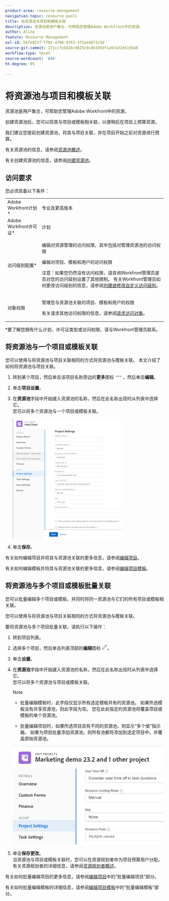 ```yaml
---
product-area: resource-management
navigation-topic: resource-pools
title: 将资源池与项目和模板关联
description: 资源池是用户集合，可帮助您管理Adobe Workfront中的资源。
author: Alina
feature: Resource Management
exl-id: bbfe8257-ff02-4f06-9763-3f2ae4871c9d
source-git-commit: 171ccfe5d2bc9825c9cdb195df1a97a32e515646
workflow-type: tm+mt
source-wordcount: '644'
ht-degree: 0%

---
```


# 将资源池与项目和模板关联


<!-- drafted for bulk editing projects: keep this in yellow till this releases to ALL customers - May 1, 2023

Also - take out all the references to Preview and Prod at prod final
-->

<!--<span class="preview">The highlighted information on this page refers to functionality not yet generally available. It is available for all customers in the Preview environment and for a select group of customers in the Production environment.</span>-->


<!--
<p>The sections about how to add resource pools to templates, projects are duplicated from the articles listed in those sections (Editing Projects, Creating a Template, etc).</p>
<p>***I decided to keep these steps here, though, because it's hard to parse through those much lunger articles for just updating this one field.)</p>
-->

资源池是用户集合，可帮助您管理Adobe Workfront中的资源。

创建资源池后，您可以将其与项目或模板相关联，以便稍后在项目上预算资源。

我们建议您提前创建资源池，将其与项目关联，并在项目开始之前对资源进行预算。

有关资源池的信息，请参阅[资源池概述](../../../resource-mgmt/resource-planning/resource-pools/work-with-resource-pools.md)。

有关创建资源池的信息，请参阅[创建资源池](../../../resource-mgmt/resource-planning/resource-pools/create-resource-pools.md)。

## 访问要求

您必须具备以下条件：

<table style="table-layout:auto"> 
 <col> 
 <col> 
 <tbody> 
  <tr> 
   <td role="rowheader">Adobe Workfront计划*</td> 
   <td> <p>专业及更高版本</p> </td> 
  </tr> 
  <tr> 
   <td role="rowheader">Adobe Workfront许可证*</td> 
   <td> <p>计划 </p> </td> 
  </tr> 
  <tr> 
   <td role="rowheader">访问级别配置*</td> 
   <td> <p>编辑对资源管理的访问权限，其中包括对管理资源池的访问权限</p> <p>编辑对项目、模板和用户的访问权限</p> <p>注意：如果您仍然没有访问权限，请咨询Workfront管理员是否对您的访问级别设置了其他限制。 有关Workfront管理员如何更改访问级别的信息，请参阅<a href="../../../administration-and-setup/add-users/configure-and-grant-access/create-modify-access-levels.md" class="MCXref xref">创建或修改自定义访问级别</a>。</p> </td> 
  </tr> 
  <tr data-mc-conditions=""> 
   <td role="rowheader">对象权限</td> 
   <td> <p>管理您与资源池关联的项目、模板和用户的权限</p> <p>有关请求其他访问权限的信息，请参阅<a href="../../../workfront-basics/grant-and-request-access-to-objects/request-access.md" class="MCXref xref">请求访问对象</a>。</p> </td> 
  </tr> 
 </tbody> 
</table>

&#42;要了解您拥有什么计划、许可证类型或访问权限，请与Workfront管理员联系。

## 将资源池与一个项目或模板关联

您可以使用与将资源池与项目关联相同的方式将资源池与模板关联。 本文介绍了如何将资源池与项目关联。

1. 转到某个项目，然后单击该项目名称旁边的&#x200B;**更多**&#x200B;图标![](assets/more-icon.png)，然后单击&#x200B;**编辑**。

1. 单击&#x200B;**项目设置**。

1. 在&#x200B;**资源池**&#x200B;字段中开始键入资源池的名称，然后在此名称出现时从列表中选择它。\
   您可以将多个资源池与一个项目或模板关联。

   ![](assets/nwe-project-settings-in-edit-project-box-350x380.png)

1. 单击&#x200B;**保存**。

有关如何编辑项目并将其与资源池关联的更多信息，请参阅[编辑项目](../../../manage-work/projects/manage-projects/edit-projects.md)。

有关如何编辑模板并将其与资源池关联的更多信息，请参阅[编辑项目模板](../../../manage-work/projects/create-and-manage-templates/edit-templates.md)。

## 将资源池与多个项目或模板批量关联

您可以批量编辑多个项目或模板，并同时将同一资源池与它们的所有项目或模板相关联。

您可以使用与将资源池与项目关联相同的方式将资源池与模板关联。

要将资源池与多个项目批量关联，请执行以下操作：

1. 转到项目列表。
1. 选择多个项目，然后单击列表顶部的&#x200B;**编辑**&#x200B;图标![](assets/edit-icon.png)。

1. 单击&#x200B;**设置**。
1. 在&#x200B;**资源池**&#x200B;字段中开始键入资源池的名称，然后在此名称出现时从列表中选择它。\
   您可以将多个资源池与项目或模板关联。

   >[!NOTE]
   >
   >* 批量编辑模板时，此字段仅显示所有选定模板共有的资源池。 如果所选模板没有共享资源池，则此字段为空。 您在此处指定的资源池将覆盖项目或模板的单个资源池。
   >
   >* 批量编辑项目时，如果所选项目具有不同的资源池，则显示“多个值”指示器。 如果为项目批量添加资源池，则所有池都将添加到选定项目中，并覆盖原始资源池。

   ![add_resource_pools_to_multiple_projects.png](assets/add-resource-pools-to-multiple-projects-350x358.png)

1. 单击&#x200B;**保存更改**。\
   当资源池与项目或模板关联时，您可以在资源规划者中为项目预算用户分配。\
   有关资源规划者的详细信息，请参阅[资源规划者概述](../../../resource-mgmt/resource-planning/get-started-resource-planner.md)。

有关如何批量编辑项目的更多信息，请参阅[编辑项目](../../../manage-work/projects/manage-projects/edit-projects.md)中的“批量编辑项目”部分。

有关如何批量编辑模板的详细信息，请参阅[编辑项目模板](../../../manage-work/projects/create-and-manage-templates/edit-templates.md)中的“批量编辑模板”部分。
